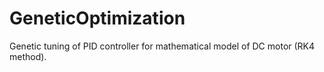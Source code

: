 # GeneticOptimization
Genetic tuning of PID controller for mathematical model of DC motor (RK4 method). 
